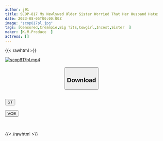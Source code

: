 ```yaml
---
author: j91
title: SCOP-817 My Newlywed Older Sister Worried That Her Husband Hates Her If She's Bad At Sex Begged Me To Practice Cowgirl With My Younger Brother On The Practice Table I Got Excited By My Older Sister's Tremendous Shaking Tits, And When I Pushed Up At High Speed From Below, It Seems Crazy I Was Crazy
date: 2023-08-05T00:00:00Z
image: "scop817pl.jpg"
tags: [Censored,Creampie,Big Tits,Cowgirl,Incest,Sister	 ]
maker: [K.M.Produce  ]
actress: []
---
```



{{< rawhtml >}}

<div class="video" data-videoid="lWl7wZdv8mcO4V">
    <a href="javascript:;">
        <img src="https://my.j91.asia/posts/scop817pl/scop817pl.jpg" width="WIDTH" height="HEIGHT" alt="scop817pl.mp4" loading="lazy">
    </a>
</div>

<script type="text/javascript" src="https://j91.asia/asset/on-demand-st.js"></script>

<br>
  <link rel="stylesheet" href="https://j91.asia/asset/bs5.css">
  
  <center>
  <button class="btn btn-primary" type="button" data-bs-toggle="collapse" data-bs-target=".multi-collapse" aria-expanded="false" aria-controls="multiCollapseExample1 multiCollapseExample2"><h2>Download</h2></button></center>
</p>
<div class="row">
  <div class="col">
    <div class="collapse multi-collapse" id="multiCollapseExample1">
      <div class="card card-body">
	      	      <br>
<div class="buttons">  
<a href="https://streamtape.to/v/lWl7wZdv8mcO4V"><button class="btn-hover color-3"><i class="fa fa-download"></i> ST</button></a></div>
    </div>
  </div>
</div>
  <div class="col">
    <div class="collapse multi-collapse" id="multiCollapseExample2">
      <div class="card card-body">
	      <br>
<div class="buttons">
    <a href="https://voe.sx/x1jbro52kkl4"><button class="btn-hover color-9"><i class="fa fa-download"></i> VOE</button></a></div>
<br><br>
      </div>
    </div>
  </div>
</div>

{{< /rawhtml >}}